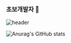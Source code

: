 ### 초보개발자 👋

![header](https://capsule-render.vercel.app/api?type=wave&color=auto&height=300&section=header&text=JangSunHyung&fontSize=90)

![Anurag's GitHub stats](https://github-readme-stats.vercel.app/api?username=Jshyung&show_icons=true&theme=radical)

